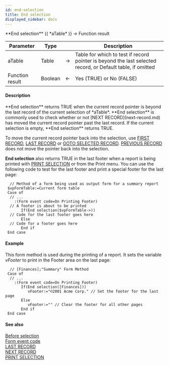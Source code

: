 ```yaml
---
id: end-selection
title: End selection
displayed_sidebar: docs
---
```


<!--REF #_command_.End selection.Syntax-->**End selection** {( *aTable* )} -> Function result<!-- END REF-->
<!--REF #_command_.End selection.Params-->
| Parameter | Type |  | Description |
| --- | --- | --- | --- |
| aTable | Table | -> | Table for which to test if record pointer is beyond the last selected record, or Default table, if omitted |
| Function result | Boolean | <- | Yes (TRUE) or No (FALSE) |

<!-- END REF-->

#### Description 

<!--REF #_command_.End selection.Summary-->**End selection** returns TRUE when the current record pointer is beyond the last record of the current selection of *aTable*.<!-- END REF--> **End selection** is commonly used to check whether or not [NEXT RECORD](next-record.md) has moved the current record pointer past the last record. If the current selection is empty, **End selection** returns TRUE.

To move the current record pointer back into the selection, use [FIRST RECORD](first-record.md), [LAST RECORD](last-record.md) or [GOTO SELECTED RECORD](goto-selected-record.md). [PREVIOUS RECORD](previous-record.md) does not move the pointer back into the selection.

**End selection** also returns TRUE in the last footer when a report is being printed with [PRINT SELECTION](print-selection.md) or from the Print menu. You can use the following code to test for the last footer and print a special footer for the last page:

```4d
  // Method of a form being used as output form for a summary report
 $vpFormTable:=Current form table
 Case of
  // ...
    :(Form event code=On Printing Footer)
  // A footer is about to be printed
       If(End selection($vpFormTable->))
  // Code for the last footer goes here
       Else
  // Code for a footer goes here
       End if
 End case
```

#### Example 

This form method is used during the printing of a report. It sets the variable *vFooter* to print in the Footer area on the last page:

```4d
  // [Finances];"Summary" Form Method
 Case of
  // ...
    :(Form event code=On Printing Footer)
       If(End selection([Finances]))
          vFooter:="©2001 Acme Corp." // Set the footer for the last page
       Else
          vFooter:="" // Clear the footer for all other pages
       End if
 End case
```

#### See also 

[Before selection](before-selection.md)  
[Form event code](form-event-code.md)  
[LAST RECORD](last-record.md)  
[NEXT RECORD](next-record.md)  
[PRINT SELECTION](print-selection.md)  